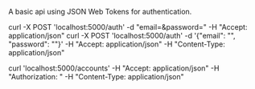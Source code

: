 
A basic api using JSON Web Tokens for authentication.

curl -X POST 'localhost:5000/auth' -d "email=<email>&password=<password>" -H "Accept: application/json"
curl -X POST 'localhost:5000/auth' -d '{"email": "<email>", "password": "<password>"}' -H "Accept: application/json" -H "Content-Type: application/json"

curl 'localhost:5000/accounts' -H "Accept: application/json" -H "Authorization: <token>" -H "Content-Type: application/json"
